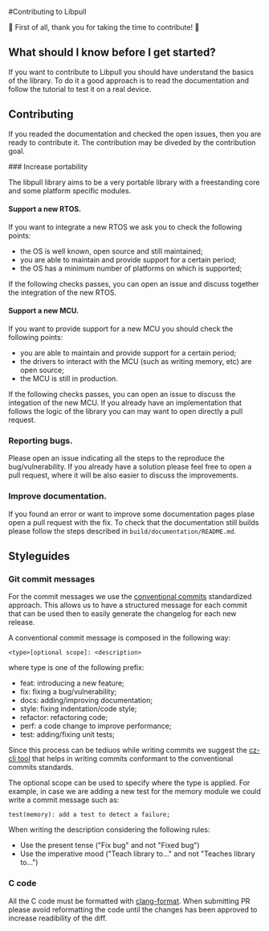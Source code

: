#Contributing to Libpull

🚀 First of all, thank you for taking the time to contribute! 🚀

## What should I know before I get started?

If you want to contribute to Libpull you should have understand the
basics of the library. To do it a good approach is to read the
documentation and follow the tutorial to test it on a real device.

## Contributing

If you readed the documentation and checked the open issues,
then you are ready to contribute it. 
The contribution may be diveded by the contribution
goal.

### Increase portability

The libpull library aims to be a very portable library with a
freestanding core and some platform specific modules.

#### Support a new RTOS.

If you want to integrate a new RTOS we ask you to check
the following points:

- the OS is well known, open source and still maintained;
- you are able to maintain and provide support for a certain period;
- the OS has a minimum number of platforms on which is supported;

If the following checks passes, you can open an issue and discuss
together the integration of the new RTOS.

#### Support a new MCU.

If you want to provide support for a new MCU you should check the
following points:

- you are able to maintain and provide support for a certain period;
- the drivers to interact with the MCU (such as writing memory, etc)
are open source;
- the MCU is still in production.

If the following checks passes, you can open an issue to discuss
the integation of the new MCU. If you already have an implementation
that follows the logic of the library you can may want to open directly
a pull request.

### Reporting bugs.

Please open an issue indicating all the steps
to the reproduce the bug/vulnerability. If you
already have a solution please feel free to open
a pull request, where it will be also easier to
discuss the improvements.

### Improve documentation.

If you found an error or want to improve some documentation
pages plase open a pull request with the fix. To check that
the documentation still builds please follow the steps described
in `build/documentation/README.md`.

## Styleguides

### Git commit messages

For the commit messages we use the
[conventional commits](https://conventionalcommits.org)
standardized approach.
This allows us to have a structured message for each commit
that can be used then to easily generate the changelog for
each new release.

A conventional commit message is composed in the following way:

    <type>[optional scope]: <description>

where type is one of the following prefix:

- feat: introducing a new feature;
- fix: fixing a bug/vulnerability;
- docs: adding/improving documentation;
- style: fixing indentation/code style;
- refactor: refactoring code;
- perf: a code change to improve performance;
- test: adding/fixing unit tests;

Since this process can be tediuos while writing commits we
suggest the [cz-cli tool](https://github.com/commitizen/cz-cli)
that helps in writing commits conformant to the conventional
commits standards.

The optional scope can be used to specify where the type is applied.
For example, in case we are adding a new test for the memory module
we could write a commit message such as:

    test(memory): add a test to detect a failure;

When writing the description considering the following rules:

- Use the present tense ("Fix bug" and not "Fixed bug")
- Use the imperative mood ("Teach library to..." and not "Teaches library to...")

### C code

All the C code must be formatted with [clang-format](https://clang.llvm.org/docs/ClangFormat.html). When submitting PR please avoid reformatting the code until the changes has been approved to increase readibility of the diff.

